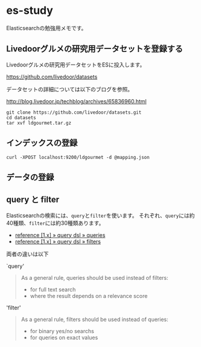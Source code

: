 # es-study #

Elasticsearchの勉強用メモです。

## Livedoorグルメの研究用データセットを登録する ##

Livedoorグルメの研究用データセットをESに投入します。

https://github.com/livedoor/datasets

データセットの詳細については以下のブログを参照。

http://blog.livedoor.jp/techblog/archives/65836960.html

```Shell
git clone https://github.com/livedoor/datasets.git
cd datasets
tar xvf ldgourmet.tar.gz
```

## インデックスの登録 ##

```Shell
curl -XPOST localhost:9200/ldgourmet -d @mapping.json
```

## データの登録 ##

## query と filter ##

Elasticsearchの検索には、`query`と`filter`を使います。
それぞれ、`query`には約40種類、`filter`には約30種類あります。

- [reference [1.x] » query dsl » queries](http://www.elasticsearch.org/guide/en/elasticsearch/reference/current/query-dsl-queries.html)
- [reference [1.x] » query dsl » filters](http://www.elasticsearch.org/guide/en/elasticsearch/reference/current/query-dsl-filters.html)

両者の違いは以下

`query'
> As a general rule, queries should be used instead of filters:
>  - for full text search
>  - where the result depends on a relevance score

'filter'
> As a general rule, filters should be used instead of queries:
>  - for binary yes/no searchs
>  - for queries on exact values